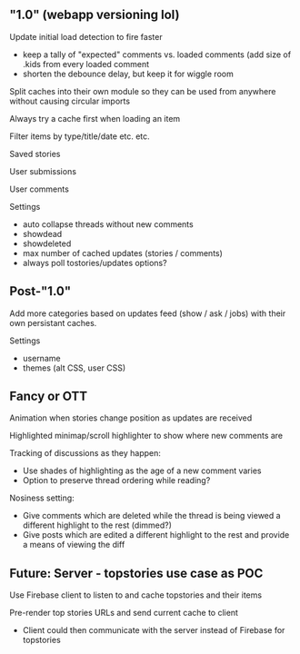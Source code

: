 ## "1.0" (webapp versioning lol)

Update initial load detection to fire faster
* keep a tally of "expected" comments vs. loaded comments (add size of .kids
  from every loaded comment
* shorten the debounce delay, but keep it for wiggle room

Split caches into their own module so they can be used from anywhere without
causing circular imports

Always try a cache first when loading an item

Filter items by type/title/date etc. etc.

Saved stories

User submissions

User comments

Settings
* auto collapse threads without new comments
* showdead
* showdeleted
* max number of cached updates (stories / comments)
* always poll tostories/updates options?

## Post-"1.0"

Add more categories based on updates feed (show / ask / jobs) with their own
persistant caches.

Settings
* username
* themes (alt CSS, user CSS)

## Fancy or OTT

Animation when stories change position as updates are received

Highlighted minimap/scroll highlighter to show where new comments are

Tracking of discussions as they happen:
* Use shades of highlighting as the age of a new comment varies
* Option to preserve thread ordering while reading?

Nosiness setting:
* Give comments which are deleted while the thread is being viewed a different
  highlight to the rest (dimmed?)
* Give posts which are edited a different highlight to the rest and provide a
  means of viewing the diff

## Future: Server - topstories use case as POC

Use Firebase client to listen to and cache topstories and their items

Pre-render top stories URLs and send current cache to client
* Client could then communicate with the server instead of Firebase for topstories